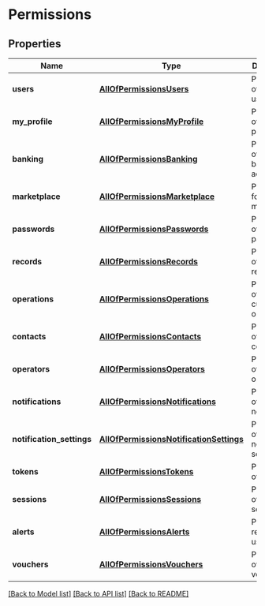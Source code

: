 # Permissions

## Properties
Name | Type | Description | Notes
------------ | ------------- | ------------- | -------------
**users** | [**AllOfPermissionsUsers**](AllOfPermissionsUsers.md) | Permissions over other users | [optional] 
**my_profile** | [**AllOfPermissionsMyProfile**](AllOfPermissionsMyProfile.md) | Permissions over own profile | [optional] 
**banking** | [**AllOfPermissionsBanking**](AllOfPermissionsBanking.md) | Permissions over banking / accounts | [optional] 
**marketplace** | [**AllOfPermissionsMarketplace**](AllOfPermissionsMarketplace.md) | Permissions for marketplace | [optional] 
**passwords** | [**AllOfPermissionsPasswords**](AllOfPermissionsPasswords.md) | Permissions over own passwords | [optional] 
**records** | [**AllOfPermissionsRecords**](AllOfPermissionsRecords.md) | Permissions over own records | [optional] 
**operations** | [**AllOfPermissionsOperations**](AllOfPermissionsOperations.md) | Permissions over own custom operations | [optional] 
**contacts** | [**AllOfPermissionsContacts**](AllOfPermissionsContacts.md) | Permissions over contacts | [optional] 
**operators** | [**AllOfPermissionsOperators**](AllOfPermissionsOperators.md) | Permissions over own operators | [optional] 
**notifications** | [**AllOfPermissionsNotifications**](AllOfPermissionsNotifications.md) | Permissions over notifications | [optional] 
**notification_settings** | [**AllOfPermissionsNotificationSettings**](AllOfPermissionsNotificationSettings.md) | Permissions over notifications settings | [optional] 
**tokens** | [**AllOfPermissionsTokens**](AllOfPermissionsTokens.md) | Permissions over tokens | [optional] 
**sessions** | [**AllOfPermissionsSessions**](AllOfPermissionsSessions.md) | Permissions over user sessions | [optional] 
**alerts** | [**AllOfPermissionsAlerts**](AllOfPermissionsAlerts.md) | Permissions related to user alers | [optional] 
**vouchers** | [**AllOfPermissionsVouchers**](AllOfPermissionsVouchers.md) | Permissions over vouchers | [optional] 

[[Back to Model list]](../../README.md#documentation-for-models) [[Back to API list]](../../README.md#documentation-for-api-endpoints) [[Back to README]](../../README.md)

